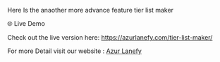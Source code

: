 Here Is the anaother more advance feature tier list maker 

🌐 Live Demo

Check out the live version here: https://azurlanefy.com/tier-list-maker/

For more Detail visit our website : [Azur Lanefy]([url](https://azurlanefy.com/))
